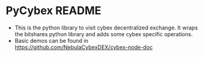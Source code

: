 PyCybex README
===

- This is the python library to visit cybex decentralized exchange. It wraps the bitshares python library and adds some cybex specific operations.
- Basic demos can be found in https://github.com/NebulaCybexDEX/cybex-node-doc
